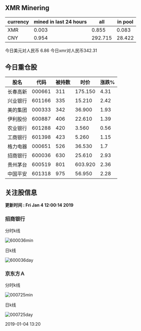## XMR Minering

|currency|mined in last 24 hours|all|in pool|
|---|---|---|---|
|XMR|0.003|0.855|0.083|
|CNY|0.954|292.715|28.422|

今日美元对人民币 6.86	今日xmr对人民币342.31


## 今日重仓股 

|股名|代码|被持数|时价|涨跌%|
|---|---|---|---|---|
|长春高新|000661|311|175.150|4.31|
|兴业银行|601166|335|15.210|2.42|
|美的集团|000333|342|36.900|1.93|
|伊利股份|600887|406|22.610|1.39|
|农业银行|601288|420|3.560|0.56|
|工商银行|601398|423|5.260|1.15|
|格力电器|000651|526|36.530|1.7|
|招商银行|600036|630|25.610|2.93|
|贵州茅台|600519|801|603.920|2.36|
|中国平安|601318|975|56.950|2.28|

## 关注股信息
**更新时间 : Fri Jan  4 12:00:14 2019**
### 招商银行 
分时k线

![600036min](http://image.sinajs.cn/newchart/min/n/sh600036.gif)

日k线

![600036day](http://image.sinajs.cn/newchart/daily/n/sh600036.gif)

### 京东方Ａ 
分时k线

![000725min](http://image.sinajs.cn/newchart/min/n/sz000725.gif)

日k线

![000725day](http://image.sinajs.cn/newchart/daily/n/sz000725.gif)

2019-01-04 13:20